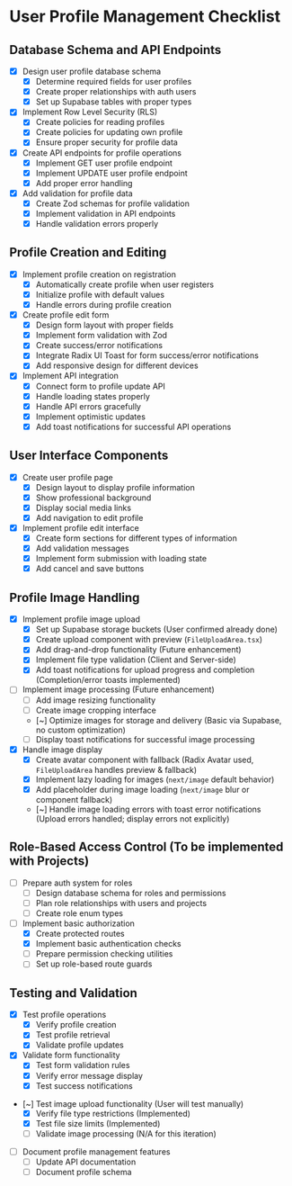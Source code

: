 # User Profile Management Checklist

## Database Schema and API Endpoints

- [x] Design user profile database schema
  - [x] Determine required fields for user profiles
  - [x] Create proper relationships with auth users
  - [x] Set up Supabase tables with proper types
- [x] Implement Row Level Security (RLS)
  - [x] Create policies for reading profiles
  - [x] Create policies for updating own profile
  - [x] Ensure proper security for profile data
- [x] Create API endpoints for profile operations
  - [x] Implement GET user profile endpoint
  - [x] Implement UPDATE user profile endpoint
  - [x] Add proper error handling
- [x] Add validation for profile data
  - [x] Create Zod schemas for profile validation
  - [x] Implement validation in API endpoints
  - [x] Handle validation errors properly

## Profile Creation and Editing

- [x] Implement profile creation on registration
  - [x] Automatically create profile when user registers
  - [x] Initialize profile with default values
  - [x] Handle errors during profile creation
- [x] Create profile edit form
  - [x] Design form layout with proper fields
  - [x] Implement form validation with Zod
  - [x] Create success/error notifications
  - [x] Integrate Radix UI Toast for form success/error notifications
  - [x] Add responsive design for different devices
- [x] Implement API integration
  - [x] Connect form to profile update API
  - [x] Handle loading states properly
  - [x] Handle API errors gracefully
  - [x] Implement optimistic updates
  - [x] Add toast notifications for successful API operations

## User Interface Components

- [x] Create user profile page
  - [x] Design layout to display profile information
  - [x] Show professional background
  - [x] Display social media links
  - [x] Add navigation to edit profile
- [x] Implement profile edit interface
  - [x] Create form sections for different types of information
  - [x] Add validation messages
  - [x] Implement form submission with loading state
  - [x] Add cancel and save buttons

## Profile Image Handling

- [x] Implement profile image upload
  - [x] Set up Supabase storage buckets (User confirmed already done)
  - [x] Create upload component with preview (`FileUploadArea.tsx`)
  - [x] Add drag-and-drop functionality (Future enhancement)
  - [x] Implement file type validation (Client and Server-side)
  - [x] Add toast notifications for upload progress and completion (Completion/error toasts implemented)
- [ ] Implement image processing (Future enhancement)
  - [ ] Add image resizing functionality
  - [ ] Create image cropping interface
  - [~] Optimize images for storage and delivery (Basic via Supabase, no custom optimization)
  - [ ] Display toast notifications for successful image processing
- [x] Handle image display
  - [x] Create avatar component with fallback (Radix Avatar used, `FileUploadArea` handles preview & fallback)
  - [x] Implement lazy loading for images (`next/image` default behavior)
  - [x] Add placeholder during image loading (`next/image` blur or component fallback)
  - [~] Handle image loading errors with toast error notifications (Upload errors handled; display errors not explicitly)

## Role-Based Access Control (To be implemented with Projects)

- [ ] Prepare auth system for roles
  - [ ] Design database schema for roles and permissions
  - [ ] Plan role relationships with users and projects
  - [ ] Create role enum types
- [ ] Implement basic authorization
  - [x] Create protected routes
  - [x] Implement basic authentication checks
  - [ ] Prepare permission checking utilities
  - [ ] Set up role-based route guards

## Testing and Validation

- [x] Test profile operations
  - [x] Verify profile creation
  - [x] Test profile retrieval
  - [x] Validate profile updates
- [x] Validate form functionality
  - [x] Test form validation rules
  - [x] Verify error message display
  - [x] Test success notifications
- [~] Test image upload functionality (User will test manually)
  - [x] Verify file type restrictions (Implemented)
  - [x] Test file size limits (Implemented)
  - [ ] Validate image processing (N/A for this iteration)
- [ ] Document profile management features
  - [ ] Update API documentation
  - [ ] Document profile schema
